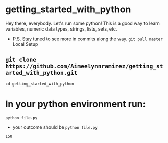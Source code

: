 # getting_started_with_python

Hey there, everybody.
Let's run some python! 
This is a good way to learn variables, numeric data types, strings, lists, sets, etc.
- P.S. Stay tuned to see more in commits along the way.
`git pull master`
Local Setup

`git clone https://github.com/Aimeelynnramirez/getting_started_with_python.git`
------------------------------------------
`cd getting_started_with_python`



# In your python environment run: 

`python file.py` 

- your outcome should be 
`python file.py`
                                     
`150`


